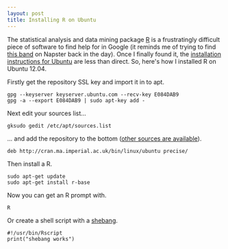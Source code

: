 ```yaml
---
layout: post
title: Installing R on Ubuntu
---
```


The statistical analysis and data mining package [R][1] is a frustratingly difficult piece of software to find help for in Google (it reminds me of trying to find [this band][2] on Napster back in the day). Once I finally found it, the [installation instructions for Ubuntu][3] are less than direct. So, here's how I installed R on Ubuntu 12.04.

Firstly get the repository SSL key and import it in to apt.

    gpg --keyserver keyserver.ubuntu.com --recv-key E084DAB9
    gpg -a --export E084DAB9 | sudo apt-key add -

Next edit your sources list...

    gksudo gedit /etc/apt/sources.list

... and add the repository to the bottom ([other sources are available][4]). 

    deb http://cran.ma.imperial.ac.uk/bin/linux/ubuntu precise/

Then install a R.

    sudo apt-get update
    sudo apt-get install r-base

Now you can get an R prompt with.

    R

Or create a shell script with a [shebang][5].

    #!/usr/bin/Rscript
    print("shebang works")


[1]: http://www.r-project.org/
[2]: http://en.wikipedia.org/wiki/A_(band)
[3]: http://cran.r-project.org/bin/linux/ubuntu/README
[4]: http://cran.r-project.org/mirrors.html
[5]: http://en.wikipedia.org/wiki/Shebang_(Unix)
